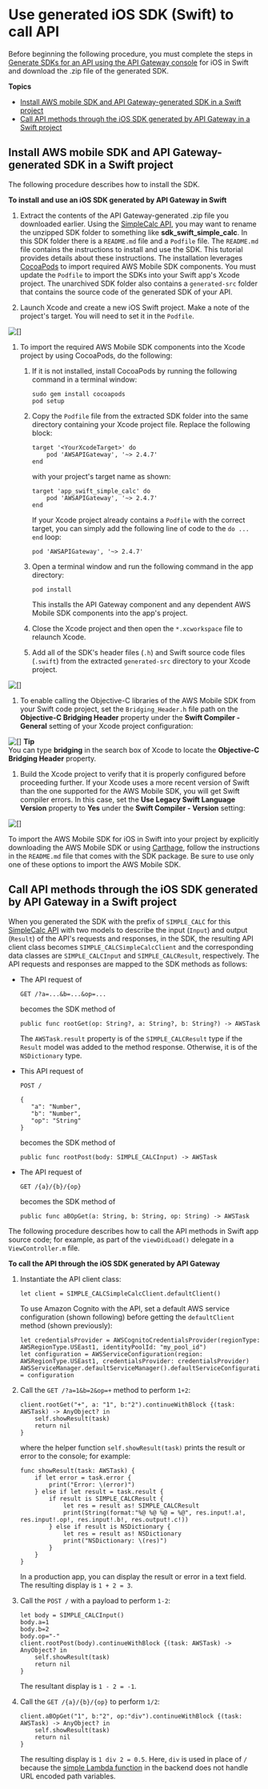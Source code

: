 # Use generated iOS SDK \(Swift\) to call API<a name="how-to-generate-sdk-ios-swift"></a>

Before beginning the following procedure, you must complete the steps in [Generate SDKs for an API using the API Gateway console](how-to-generate-sdk-console.md) for iOS in Swift and download the \.zip file of the generated SDK\.

**Topics**
+ [Install AWS mobile SDK and API Gateway\-generated SDK in a Swift project](#use-sdk-ios-swift-install-sdk)
+ [Call API methods through the iOS SDK generated by API Gateway in a Swift project](#use-sdk-ios-swift-call-api)

## Install AWS mobile SDK and API Gateway\-generated SDK in a Swift project<a name="use-sdk-ios-swift-install-sdk"></a>

The following procedure describes how to install the SDK\.

**To install and use an iOS SDK generated by API Gateway in Swift**

1. Extract the contents of the API Gateway\-generated \.zip file you downloaded earlier\. Using the [SimpleCalc API](simple-calc-lambda-api.md), you may want to rename the unzipped SDK folder to something like **sdk\_swift\_simple\_calc**\. In this SDK folder there is a `README.md` file and a `Podfile` file\. The `README.md` file contains the instructions to install and use the SDK\. This tutorial provides details about these instructions\. The installation leverages [CocoaPods](https://cocoapods.org) to import required AWS Mobile SDK components\. You must update the `Podfile` to import the SDKs into your Swift app's Xcode project\. The unarchived SDK folder also contains a `generated-src` folder that contains the source code of the generated SDK of your API\.

1. Launch Xcode and create a new iOS Swift project\. Make a note of the project's target\. You will need to set it in the `Podfile`\.

      
![\[\]](http://docs.aws.amazon.com/apigateway/latest/developerguide/images/use-sdk-in-ios-swift-project-find-target.png)

1. To import the required AWS Mobile SDK components into the Xcode project by using CocoaPods, do the following:

   1. If it is not installed, install CocoaPods by running the following command in a terminal window:

      ```
      sudo gem install cocoapods
      pod setup
      ```

   1. Copy the `Podfile` file from the extracted SDK folder into the same directory containing your Xcode project file\. Replace the following block:

      ```
      target '<YourXcodeTarget>' do
          pod 'AWSAPIGateway', '~> 2.4.7'
      end
      ```

      with your project's target name as shown: 

      ```
      target 'app_swift_simple_calc' do
          pod 'AWSAPIGateway', '~> 2.4.7'
      end
      ```

      If your Xcode project already contains a `Podfile` with the correct target, you can simply add the following line of code to the `do ... end` loop:

      ```
      pod 'AWSAPIGateway', '~> 2.4.7'
      ```

   1. Open a terminal window and run the following command in the app directory:

      ```
      pod install
      ```

      This installs the API Gateway component and any dependent AWS Mobile SDK components into the app's project\.

   1. Close the Xcode project and then open the `*.xcworkspace` file to relaunch Xcode\.

   1. Add all of the SDK's header files \(`.h`\) and Swift source code files \(`.swift`\) from the extracted `generated-src` directory to your Xcode project\.

         
![\[\]](http://docs.aws.amazon.com/apigateway/latest/developerguide/images/use-sdk-in-ios-swift-project-add-sdk-src.png)

   1. To enable calling the Objective\-C libraries of the AWS Mobile SDK from your Swift code project, set the `Bridging_Header.h` file path on the **Objective\-C Bridging Header** property under the **Swift Compiler \- General** setting of your Xcode project configuration: 

         
![\[\]](http://docs.aws.amazon.com/apigateway/latest/developerguide/images/use-sdk-in-ios-swift-project-set-bridging-header.png)
**Tip**  
You can type **bridging** in the search box of Xcode to locate the **Objective\-C Bridging Header** property\.

   1. Build the Xcode project to verify that it is properly configured before proceeding further\. If your Xcode uses a more recent version of Swift than the one supported for the AWS Mobile SDK, you will get Swift compiler errors\. In this case, set the **Use Legacy Swift Language Version** property to **Yes** under the **Swift Compiler \- Version** setting:

         
![\[\]](http://docs.aws.amazon.com/apigateway/latest/developerguide/images/use-sdk-in-ios-swift-project-set-legacy-swift-version.png)

   To import the AWS Mobile SDK for iOS in Swift into your project by explicitly downloading the AWS Mobile SDK or using [Carthage](https://github.com/Carthage/Carthage#installing-carthage), follow the instructions in the `README.md` file that comes with the SDK package\. Be sure to use only one of these options to import the AWS Mobile SDK\.

## Call API methods through the iOS SDK generated by API Gateway in a Swift project<a name="use-sdk-ios-swift-call-api"></a>

When you generated the SDK with the prefix of `SIMPLE_CALC` for this [SimpleCalc API](simple-calc-lambda-api.md) with two models to describe the input \(`Input`\) and output \(`Result`\) of the API's requests and responses, in the SDK, the resulting API client class becomes `SIMPLE_CALCSimpleCalcClient` and the corresponding data classes are `SIMPLE_CALCInput` and `SIMPLE_CALCResult`, respectively\. The API requests and responses are mapped to the SDK methods as follows: 
+ The API request of

  ```
  GET /?a=...&b=...&op=...
  ```

  becomes the SDK method of

  ```
  public func rootGet(op: String?, a: String?, b: String?) -> AWSTask
  ```

  The `AWSTask.result` property is of the `SIMPLE_CALCResult` type if the `Result` model was added to the method response\. Otherwise, it is of the `NSDictionary` type\.
+ This API request of

  ```
  POST /
      
  {
     "a": "Number",
     "b": "Number",
     "op": "String"
  }
  ```

  becomes the SDK method of

  ```
  public func rootPost(body: SIMPLE_CALCInput) -> AWSTask
  ```
+ The API request of

  ```
  GET /{a}/{b}/{op}
  ```

  becomes the SDK method of

  ```
  public func aBOpGet(a: String, b: String, op: String) -> AWSTask
  ```

The following procedure describes how to call the API methods in Swift app source code; for example, as part of the `viewDidLoad()` delegate in a `ViewController.m` file\.

**To call the API through the iOS SDK generated by API Gateway**

1. Instantiate the API client class:

   ```
   let client = SIMPLE_CALCSimpleCalcClient.defaultClient()
   ```

   To use Amazon Cognito with the API, set a default AWS service configuration \(shown following\) before getting the `defaultClient` method \(shown previously\):

   ```
   let credentialsProvider = AWSCognitoCredentialsProvider(regionType: AWSRegionType.USEast1, identityPoolId: "my_pool_id")        
   let configuration = AWSServiceConfiguration(region: AWSRegionType.USEast1, credentialsProvider: credentialsProvider)        
   AWSServiceManager.defaultServiceManager().defaultServiceConfiguration = configuration
   ```

1. Call the `GET /?a=1&b=2&op=+` method to perform `1+2`:

   ```
   client.rootGet("+", a: "1", b:"2").continueWithBlock {(task: AWSTask) -> AnyObject? in
       self.showResult(task)
       return nil
   }
   ```

   where the helper function `self.showResult(task)` prints the result or error to the console; for example: 

   ```
   func showResult(task: AWSTask) {
       if let error = task.error {
           print("Error: \(error)")
       } else if let result = task.result {
           if result is SIMPLE_CALCResult {
               let res = result as! SIMPLE_CALCResult
               print(String(format:"%@ %@ %@ = %@", res.input!.a!, res.input!.op!, res.input!.b!, res.output!.c!))
           } else if result is NSDictionary {
               let res = result as! NSDictionary
               print("NSDictionary: \(res)")
           }
       }
   }
   ```

   In a production app, you can display the result or error in a text field\. The resulting display is `1 + 2 = 3`\.

1. Call the `POST /` with a payload to perform `1-2`:

   ```
   let body = SIMPLE_CALCInput()
   body.a=1
   body.b=2
   body.op="-"
   client.rootPost(body).continueWithBlock {(task: AWSTask) -> AnyObject? in
       self.showResult(task)
       return nil
   }
   ```

   The resultant display is `1 - 2 = -1`\.

1. Call the `GET /{a}/{b}/{op}` to perform `1/2`:

   ```
   client.aBOpGet("1", b:"2", op:"div").continueWithBlock {(task: AWSTask) -> AnyObject? in
       self.showResult(task)
       return nil
   }
   ```

   The resulting display is `1 div 2 = 0.5`\. Here, `div` is used in place of `/` because the [simple Lambda function](simple-calc-nodejs-lambda-function.md) in the backend does not handle URL encoded path variables\.
